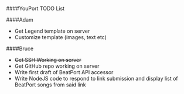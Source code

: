 ####YouPort TODO List

####Adam
* Get Legend template on server
* Customize template (images, text etc)

####Bruce
* ~~Get SSH Working on server~~
* Get GitHub repo working on server
* Write first draft of BeatPort API accessor
* Write NodeJS code to respond to link submission and display list of BeatPort songs from said link